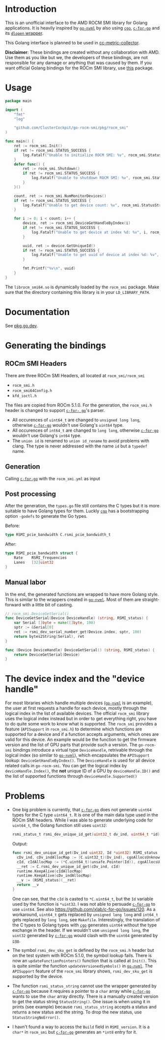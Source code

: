# Introduction

This is an unofficial interface to the AMD ROCM SMI library for Golang applications. It is heavily
inspired by [`go-nvml`](https://github.com/NVIDIA/go-nvml) by also using [`cgo`](https://golang.org/cmd/cgo/), [`c-for-go`](https://c.for-go.com/) and its [`dlopen` wrapper](https://github.com/NVIDIA/go-nvml/tree/main/pkg/dl).

This Golang interface is planned to be used in [cc-metric-collector](https://github.com/ClusterCockpit/cc-metric-collector).

**Disclaimer**: These bindings are created without any collaboration with AMD. Use them as you like but we, the developers of these bindings, are not responsible for any damage or anything that was caused by them. If you want official Golang bindings for the ROCm SMI library, use [this](https://github.com/amd/go_amd_smi) package.

# Usage

```go
package main

import (
	"fmt"
	"log"

	"github.com/ClusterCockpit/go-rocm-smi/pkg/rocm_smi"
)

func main() {
	ret := rocm_smi.Init()
	if ret != rocm_smi.STATUS_SUCCESS {
		log.Fatalf("Unable to initialize ROCM SMI: %v", rocm_smi.StatusStringNoError(ret))
	}
	defer func() {
		ret := rocm_smi.Shutdown()
		if ret != rocm_smi.STATUS_SUCCESS {
			log.Fatalf("Unable to shutdown ROCM SMI: %v", rocm_smi.StatusStringNoError(ret))
		}
	}()

	count, ret := rocm_smi.NumMonitorDevices()
	if ret != rocm_smi.STATUS_SUCCESS {
		log.Fatalf("Unable to get device count: %v", rocm_smi.StatusStringNoError(ret))
	}

	for i := 0; i < count; i++ {
		device, ret := rocm_smi.DeviceGetHandleByIndex(i)
		if ret != rocm_smi.STATUS_SUCCESS {
			log.Fatalf("Unable to get device at index %d: %v", i, rocm_smi.StatusStringNoError(ret))
		}

		uuid, ret := device.GetUniqueId()
		if ret != rocm_smi.STATUS_SUCCESS {
			log.Fatalf("Unable to get uuid of device at index %d: %v", i, rocm_smi.StatusStringNoError(ret))
		}

		fmt.Printf("%v\n", uuid)
	}
}
```

The `librocm_smi64.so` is dynamically loaded by the `rocm_smi` package. Make sure that the directory containing this library is in your `LD_LIBRARY_PATH`.

# Documentation
See [pkg.go.dev](https://pkg.go.dev/github.com/ClusterCockpit/go-rocm-smi).

# Generating the bindings

## ROCm SMI Headers

There are three ROCm SMI Headers, all located at `rocm_smi/rocm_smi`
- `rocm_smi.h`
- `rocm_smi64Config.h`
- `kfd_ioctl.h`

The files are copied from ROCm 5.1.0. For the generation, the `rocm_smi.h` header is changed to support [`c-for- go`](https://c.for-go.com/)'s parser.
- All occurences of `uint64_t` are changed to `unsigned long long`, otherwise [`c-for-go`](https://c.for-go.com/) wouldn't use Golang's `uint64` type.
- All occurences of `int64_t` are changed to `long long`, otherwise [`c-for-go`](https://c.for-go.com/) wouldn't use Golang's `int64` type.
- The `union id` is renamed to `union id_rename` to avoid problems with clang. The type is never addressed with the name `id` but a `typedef` name.

## Generation

Calling [`c-for-go`](https://c.for-go.com/) with the `rocm_smi.yml` as input

## Post processing

After the generation, the `types.go` file still contains the C types but it is more suitable to have
Golang types for them. Luckly [`cgo`](https://golang.org/cmd/cgo/) has a bootstrapping option `-godefs` to
generate the Go types.

Before:
```go
type RSMI_pcie_bandwidth C.rsmi_pcie_bandwidth_t
```
After:
```go
type RSMI_pcie_bandwidth struct {
	Rate	RSMI_frequencies
	Lanes	[32]uint32
}
```

## Manual labor

In the end, the generated functions are wrapped to have more Golang style. This is similar to the
wrappers created in [`go-nvml`](https://github.com/NVIDIA/go-nvml). Most of them are straight-forward
with a little bit of casting.

```go
// rocm_smi.DeviceGetSerial()
func DeviceGetSerial(Device DeviceHandle) (string, RSMI_status) {
	var Serial []byte = make([]byte, 100)
	sptr := &Serial[0]
	ret := rsmi_dev_serial_number_get(Device.index, sptr, 100)
	return bytes2String(Serial), ret
}

func (Device DeviceHandle) DeviceGetSerial() (string, RSMI_status) {
	return DeviceGetSerial(Device)
}
```



# The device index and the "device handle"

For most libraries which handle multiple devices ([`go-nvml`](https://github.com/NVIDIA/go-nvml) is an example), the user at first requests a handle for each device, mostly through the logical index in the list of available devices. The official `rocm_smi` library uses the logical index instead but in order to get everything right, you have to do quite some work to know what is supported. The `rocm_smi` provides a feature (`APISupport` in `rocm_smi.h`) to determine which functions are supported for a device and if a function accepts arguments, which ones are valid for this device. An example would be the function to get the firmware version and the list of GPU parts that provide such a version. The `go-rocm-smi` bindings introduce a virtual type `DeviceHandle`, retrivable through the logical index (so similar to [`go-nvml`](https://github.com/NVIDIA/go-nvml)), which encapsulates the `APISupport` lookup: `DeviceGetHandleByIndex()`. The `DeviceHandle` is used for all device related calls in `go-rocm-smi`. You can get the logical index by `deviceHandle.Index()`, the **not** unique ID of a GPU by `deviceHandle.ID()` and the list of supported functions through `deviceHandle.Supported()`


# Problems
- One big problem is currently, that [`c-for-go`](https://c.for-go.com/) does not generate `uint64` types for the C type `uint64_t`. It is one of the main data type used in the ROCm SMI headers. While I was able to generate underlying code for `uint64_t`, the Golang function still uses `uint32`:
  ```C
  rsmi_status_t rsmi_dev_unique_id_get(uint32_t dv_ind, uint64_t *id);
  ```
  Output:
  ```go
  func rsmi_dev_unique_id_get(Dv_ind uint32, Id *uint32) RSMI_status {
	cDv_ind, cDv_indAllocMap := (C.uint32_t)(Dv_ind), cgoAllocsUnknown
	cId, cIdAllocMap := (*C.uint64_t)(unsafe.Pointer(Id)), cgoAllocsUnknown
	__ret := C.rsmi_dev_unique_id_get(cDv_ind, cId)
	runtime.KeepAlive(cIdAllocMap)
	runtime.KeepAlive(cDv_indAllocMap)
	__v := (RSMI_status)(__ret)
	return __v
  }
  ```
  One can see, that the `cId` is casted to `*C.uint64_t`, but the `Id` variable used by the function is `*uint32`. I was not able to persuade [`c-for-go`](https://c.for-go.com/) to use `uint64`. See also https://github.com/xlab/c-for-go/issues/120. As a workaround, `uint64_t` gets replaced by `unsigned long long` and `int64_t` gets replaced by `long long`, see `Makefile`. Interestingly, the translation of the C types to Golang types with [`cgo`](https://golang.org/cmd/cgo/) generates `uint64` without the type exchange in the header. If we wouldn't use `unsigned long long`, the `uint32` generated by [`c-for-go`](https://c.for-go.com/) would clash with the `uint64` generated by [`cgo`](https://golang.org/cmd/cgo/).

- The symbol `rsmi_dev_sku_get` is defined by the `rocm_smi.h` header but on the test system with ROCm 5.1.0, the symbol lookup fails. There is now an `updateFunctionPointers()` function that is called at `Init()`. This is quite similar the function `updateVersionedSymbols()` in [`go-nvml`](https://github.com/NVIDIA/go-nvml). The `APISupport` feature of the `rocm_smi` library shows, `rsmi_dev_sku_get` is supported by the device.

- The function `rsmi_status_string` cannot use the wrapper generated by [`c-for-go`](https://c.for-go.com/) because it requires a pointer to a `char` array while [`c-for-go`](https://c.for-go.com/) wants to use the `char` array directly. There is a manually created version to get the status string `StatusString()`. One issue is when using it in prints (see example) because `rsmi_status_string` accepts a status and returns a new status and the string. To drop the new status, use `StatusStringNoError()`.

- I havn't found a way to access the `Build` field in `RSMI_version`. It is a `char*` in `rocm_smi` but [`c-for-go`](https://c.for-go.com/) generates an `*int8` entry for it.
